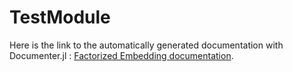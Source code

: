 # TestModule

Here is the link to the automatically generated documentation with Documenter.jl : [Factorized Embedding documentation](https://kontrabass2018.github.io/TestModule/dev/).